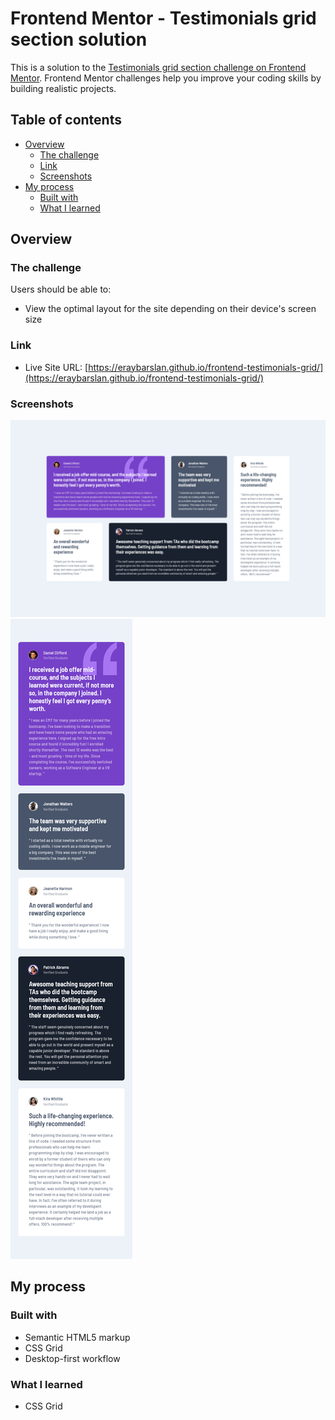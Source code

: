 # Frontend Mentor - Testimonials grid section solution

This is a solution to the [Testimonials grid section challenge on Frontend Mentor](https://www.frontendmentor.io/challenges/testimonials-grid-section-Nnw6J7Un7). Frontend Mentor challenges help you improve your coding skills by building realistic projects. 

## Table of contents

- [Overview](#overview)
  - [The challenge](#the-challenge)
  - [Link](#link)
  - [Screenshots](#screenshots)
- [My process](#my-process)
  - [Built with](#built-with)
  - [What I learned](#what-i-learned)

## Overview

### The challenge

Users should be able to:

- View the optimal layout for the site depending on their device's screen size

### Link

- Live Site URL: [https://eraybarslan.github.io/frontend-testimonials-grid/](https://eraybarslan.github.io/frontend-testimonials-grid/)

### Screenshots

![desktop_solution](/screenshots/testimonials-grid-desktop.png)
![mobile_solution](/screenshots/testimonials-grid-mobile.png)

## My process

### Built with

- Semantic HTML5 markup
- CSS Grid
- Desktop-first workflow

### What I learned

- CSS Grid
